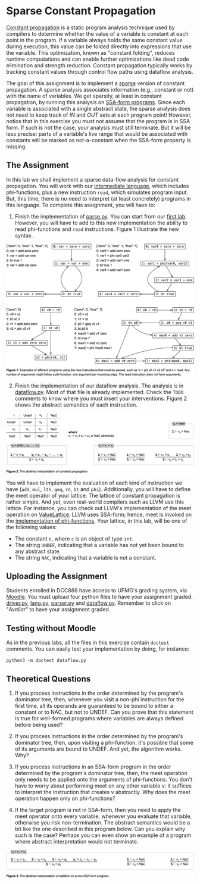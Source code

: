 # Sparse Constant Propagation

[Constant propagation](https://en.wikipedia.org/wiki/Constant_folding) is a static program analysis technique used by compilers to determine whether the value of a variable is constant at each point in the program. If a variable always holds the same constant value during execution, this value can be folded directly into expressions that use the variable. This optimization, known as "constant folding", reduces runtime computations and can enable further optimizations like dead code elimination and strength reduction. Constant propagation typically works by tracking constant values through control flow paths using dataflow analysis.

The goal of this assignment is to implement a [sparse](https://homepages.dcc.ufmg.br/~fernando/classes/dcc888/ementa/slides/SparseAbstractInterpretation.pdf) version of constant propagation.
A sparse analysis associates information (e.g., constant or not) with the name of variables.
We get sparsity, at least in constant propagation, by running this analysis on [SSA-form programs](https://homepages.dcc.ufmg.br/~fernando/classes/dcc888/ementa/slides/StaticSingleAssignment.pdf).
Since each variable is associated with a single abstract state, the sparse analysis does not need to keep track of *IN* and *OUT* sets at each program point!
However, notice that in this exercise you must not assume that the program is in SSA form.
If such is not the case, your analysis must still terminate.
But it will be less precise: parts of a variable's live range that would be associated with constants will be marked as not-a-constant when the SSA-form property is missing.

## The Assignment

In this lab we shall implement a sparse data-flow analysis for constant propagation.
You will work with our [intermediate language](lang.py), which includes phi-functions, plus a new instruction `read`, which simulates program input.
But, this time, there is no need to interpret (at least concretely) programs in this language.
To complete this assignment, you will have to:

1. Finish the implementation of [parse.py](parse.py). You can start from our [first lab](../Parsing).
However, you will have to add to this new implementation the ability to read phi-functions and `read` instructions.
Figure 1 illustrate the new syntax.

![Parsing phi-functions and read instructions](../assets/images/newSyntacticRules.png)

2. Finish the implementation of our dataflow analysis.
The analysis is in [dataflow.py](dataflow.py).
Most of that file is already implemented.
Check the `TODO` comments to know where you must insert your interventions.
Figure 2 shows the abstract semantics of each instruction.

![Constant Propagation Lattice](../assets/images/constantproplattice.png)

You will have to implement the evaluation of each kind of instruction we have (`add`, `mul`, `lth`, `geq`, `rd`, `bt` and `phi`). Additionally, you will have to define the meet operator of your lattice.
The lattice of constant propagation is rather simple.
And yet, even real-world compilers such as LLVM use this lattice.
For instance, you can check out LLVM's implementation of the meet operation on [ValueLattice](https://llvm.org/doxygen/ValueLattice_8h_source.html).
LLVM uses SSA-form; hence, meet is invoked on the [implementation of phi-functions](https://github.com/llvm/llvm-project/blob/839f52147c0cdbe7d4590cfdda089f250e5ec119/llvm/lib/Transforms/Utils/SCCPSolver.cpp#L1250C23-L1250C35).
Your lattice, in this lab, will be one of the following values:

* The constant `c`, where `c` is an object of type `int`.
* The string `UNDEF`, indicating that a variable has not yet been bound to any abstract state.
* The string `NAC`, indicating that a variable is not a constant.

## Uploading the Assignment

Students enrolled in DCC888 have access to UFMG's grading system, via [Moodle](https://moodle.org/).
You must upload four python files to have your assignment graded: [driver.py](driver.py), [lang.py](lang.py), [parser.py](parser.py) and
[dataflow.py](dataflow.py).
Remember to click on "*Avaliar*" to have your assignment graded.

## Testing without Moodle

As in the previous labs, all the files in this exercise contain `doctest` comments.
You can easily test your implementation by doing, for instance:

```
python3 -m doctest dataflow.py
```

## Theoretical Questions

1. If you process instructions in the order determined by the program's dominator tree, then, whenever you visit a non-phi instruction for the first time, all its operands are guaranteed to be bound to either a constant or to NAC, but not to UNDEF. Can you prove that this statement is true for well-formed programs where variables are always defined before being used?

2. If you process instructions in the order determined by the program's dominator tree, then, upon visiting a phi-function, it's possible that some of its arguments are bound to UNDEF. And yet, the algorithm works. Why?

3. If you process instructions in an SSA-form program in the order determined by the program's dominator tree, then, the meet operation only needs to be applied onto the arguments of phi-functions. You don't have to worry about performing meet on any other variable v: it suffices to interpret the instruction that creates v abstractly. Why does the meet operation happen only on phi-functions?

4. If the target program is not in SSA-form, then you need to apply the meet operator onto every variable, whenever you evaluate that variable, otherwise you risk non-termination. The abstract semantics would be a bit like the one described in this program below.
Can you explain why such is the case? Perhaps you can even show an example of a program where abstract interpretation would not terminate.

![Constant Propagation Lattice for Non-SSA Form Program](../assets/images/nonSSAAbstractInterpretation.png)